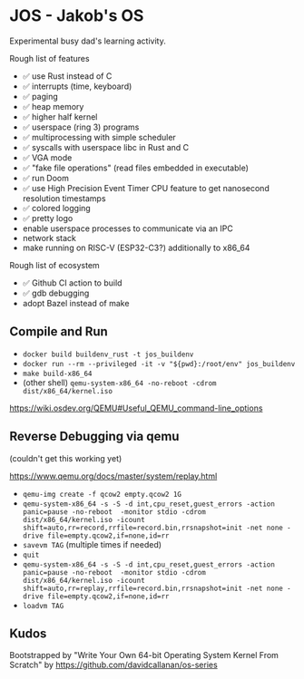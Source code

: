# JOS - Jakob's OS

Experimental busy dad's learning activity. 

Rough list of features

- ✅ use Rust instead of C
- ✅ interrupts (time, keyboard)
- ✅ paging
- ✅ heap memory
- ✅ higher half kernel
- ✅ userspace (ring 3) programs
- ✅ multiprocessing with simple scheduler
- ✅ syscalls with userspace libc in Rust and C
- ✅ VGA mode
- ✅ "fake file operations" (read files embedded in executable)
- ✅ run Doom
- ✅ use High Precision Event Timer CPU feature to get nanosecond resolution timestamps
- ✅ colored logging
- ✅ pretty logo
- enable userspace processes to communicate via an IPC
- network stack
- make running on RISC-V (ESP32-C3?) additionally to x86_64

Rough list of ecosystem 

- ✅ Github CI action to build
- ✅ gdb debugging
- adopt Bazel instead of make

## Compile and Run

- `docker build buildenv_rust -t jos_buildenv`
- `docker run --rm --privileged -it -v "${pwd}:/root/env" jos_buildenv`
- `make build-x86_64`
- (other shell) `qemu-system-x86_64 -no-reboot -cdrom dist/x86_64/kernel.iso`

https://wiki.osdev.org/QEMU#Useful_QEMU_command-line_options

## Reverse Debugging via qemu

(couldn't get this working yet)

https://www.qemu.org/docs/master/system/replay.html

- `qemu-img create -f qcow2 empty.qcow2 1G`
- `qemu-system-x86_64 -s -S -d int,cpu_reset,guest_errors -action panic=pause -no-reboot  -monitor stdio -cdrom dist/x86_64/kernel.iso -icount shift=auto,rr=record,rrfile=record.bin,rrsnapshot=init -net none -drive file=empty.qcow2,if=none,id=rr`
- `savevm TAG` (multiple times if needed)
- `quit`
- `qemu-system-x86_64 -s -S -d int,cpu_reset,guest_errors -action panic=pause -no-reboot  -monitor stdio -cdrom dist/x86_64/kernel.iso -icount shift=auto,rr=replay,rrfile=record.bin,rrsnapshot=init -net none -drive file=empty.qcow2,if=none,id=rr`
- `loadvm TAG`

## Kudos

Bootstrapped by "Write Your Own 64-bit Operating System Kernel From Scratch" by https://github.com/davidcallanan/os-series
